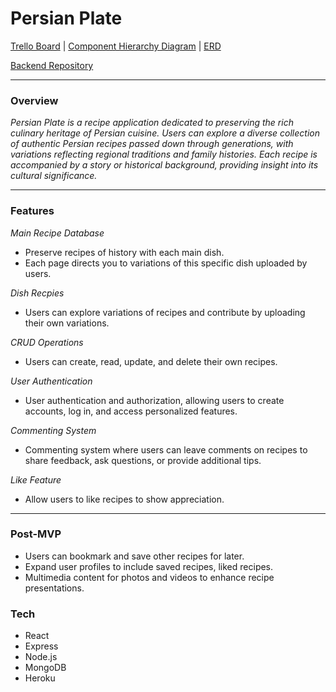 # Persian Plate
[Trello Board](https://trello.com/invite/b/eL6usMVU/ATTI6ac0fb9846e08d07adcb6c15adc4417789738564/persian-recipe-app) |
[Component Hierarchy Diagram](https://lucid.app/lucidspark/98a9e071-5c1c-4941-a860-95664fba5b81/edit?viewport_loc=-5044%2C-2461%2C8717%2C6639%2C0_0&invitationId=inv_6d7c79c7-117e-4fd9-9018-2b23c93d9ea0) |  [ERD](https://viewer.diagrams.net/?tags=%7B%7D&highlight=0000ff&edit=_blank&layers=1&nav=1&title=ERD.drawio#R7V3dc9o4EP9b7oFp%2B0DGX5D0MUDS3kx600vm5nqPwlZsXWzLlUWA%2B%2BtvZUn4A4ihgQBBMwxYK2m1kvan1a5l03GHyewLQ1n0jQY47jhWMOu4o47jXFoufAvCXBK8viKEjASSZJeEB%2FIfVkRLUSckwHmtIKc05iSrE32aptjnNRpijE7rxR5pXG81QyFeIjz4KF6m%2Fk0CHknqVc8q6V8xCSPdsm2pnATpwoqQRyig0wrJvem4Q0Ypl1fJbIhjMXZ6XGS92zW5C8EYTvkmFf7MmZt9C4OHeXz9czjP5jex13Ukl2cUT1SHO04%2FBn6DRwpsYcCQLzP6PydC0sFXHD9jTnxUkuAqFL9%2F5Zjp6iCH5CCz1BDwuR7XfEqSGKVYtfSgcixI%2BxGJgzs0pxPRr5wj%2F0mnBhFl5D8oj2LIsoEA2YwrtXGtWokHUVPxZDiHMt%2F1YNkN0jc0qxW8QznX0tA4RllOxoV8omKCWEjSAeWcJqrQNCIcP2RyrKYABCEIT7SQEfKjCcNfBH3kqS7fooTEAhXXzBfVfZ7DEI3QBJQJxlGNC52wgmnEOWi803Ov4QvmWHyJAvlFSGkYY5SR%2FMIHgUSGnxdFbx9lE3BZa6TnDJrNyAF0RF%2F0zNyRVPeY0Uka4EClUEzCFK5j%2FFhObVUPlWo%2BY8bxrEJSevkF0wRzBnJZKtfpK4yoRcLV6J%2BWkLM9RYuqcNPgQgrm4YJ3iQS4UGDYAhhuGzBKXdYwEBndvBhJmCTL9rKZBEcDJq2MxpQFmHVB8yiTvJ4R%2B9jtVumfGqy3AuoEgJqiRAn6wBlJw7XAHW4KaZhsXiCS0Sc8lMKPUioxTuK4QWqokdAWEDa%2BVuSEBIHgPMgBViDfXVGsQI%2Bi3Cs9ECQK1R%2FjYnmNoCIGDoOMEsCHkK03gA9oytC66HV6I9Gn3sAu0%2FARxRkf0hTER6TQZAyLwBSLhQAAwBFH48US1YL3JqQ2gvsyjl5csdvBpcG0IZbcfUHJe89QwgkiscHRGeCof2gc9Xa5V9NVQQfSV0EQPcOMsjoCqqouG6g3ahBwkgj4fGgE9HeJgN%2FTkOGA4EIPjc9yVj4LYr6ubu%2FIhXHqLkzPObgLc%2Fme913GfTlNo9PfGFjH4r5cvWcY%2FZyglBM%2Bl8z%2FmCTjF0J4BkqnDaWDezCfTwJKVnub20XbUsINvs4AXwf3j3TYfDcO0pAmifGOztA72oU71Ku7QwscvModUs3dQ6dRCkP0QnvWivbcFe15jeZQzMW9EY4HYoTyJUguuvoKlNptKD0KM2juLZ2dxVvYj9PxzuzTuFG76z2lr2yzAdkZgOzgfpvdekzoKEBmbuEaJB27h9Z6GGIbzR2RPDLumXHPtnbP%2Bm7dXfKuNnXPLveGjNbjDadsYzjhsXGJTtHGeBtj62hcotZjEqeMpADnPiMZJzQ1eDoHPB3e%2B1l%2FkGLt6bmK%2FrNw%2FNEq9NDSP9WYgNoyFEWhPkrEZCguq8e6UajCawWAVYYUUOSklCViM7fIA3wSBL%2BguIjDpilvKeejbF2RqZoOkelZlsyJMQepu0rrl2tSlkUoVSwdSRNY7CqEXRc81M5H5hDYHOngh6U7WuSA9qf5I3DX7RRYldpTPAtUaWQKS1JdrAUv6Mn4iQA7wVOuCF2lf7VyY9jwhsVmrduYcadny8muXnyqSBpgnzIklrEuj4j%2FlOJciUdSwokenWbZyky%2BWK4iTq0crDKINwcnIHkWo7kuHouNqGP9RhKxqKCUH6kpIGK1m%2Fiiv%2Fl2tmDMjqgXSfEI2qmK7zOMOA6ulVKNIPErHVg6KWys80lY500jKlf7ss7a7O8monKPnwmempiKialsHVPxGreg3VW3oN%2F4IUZzp9m4gUdpaNytQ%2FcHD6u47%2FommAmrnBmeDh5Wcdef3DBhFRNWMWGVg3n08myR8enP1TQc%2FJSEu9NTEvfYJ9l6BTY%2BvfHp1%2Fr0Vt2n91btmj6vgIZj7Q0b5pyEcUCO0Mrs5JzEKijtz8q86yd7TXTsnMC0qV3aH5jMoSODp%2FeDp1Uu0NviyRw6MtExEx07PlPwTg4dLV5%2BpjrB8CN8fyhfivbhtDpkjiGdtb22V71ubZXB3ts5JB0grSgLDkKs44cw8BENaYrim5JaiV8VEcJmNK6sdEdppgb%2BXzBtczXyaMLp8rQcYQDP7kMap8G1eCU%2FpG%2FuE5TOJe2WiJEuRgDPCP8hrkFnZeqfSs5oVk3MVWJtmC%2FXPVw3ZeqGvpimF3WM4Rjs2zOucX%2Fh%2FRTfBSg7iyCi6%2FRqQcTF5lKzkIKqWqUatjPqNxhxxELMlxjBoKN5pZhaNDYWWL%2BOvYSH5LjTt2J49lHgR2ugXdW%2FhTau1kBQPDb%2FUU1UaolkWa1I6XqnjdVfx51a3aW2vmQG9gPQbeHQvAngXvbeAA69o4KD9StwsOtwsPuXLYAoUt8xIzB6QivPGiX6Mb52mPR3DZPXbYT6R6G556o2eu%2B8711Nz76qrYpe8xTzjjYjS%2B24b7EZuTwKHS5X0gurCCBVVtO%2B55nVtPxPsLZF8vJtUNHcK%2FSa70vYeK9%2F2WDUBwPqboSwdhBAsvzfMVm8%2FPM29%2BZ%2F)

[Backend Repository](https://github.com/ninaraynor/persian-plate-server)
***

### Overview
_Persian Plate is a recipe application dedicated to preserving the rich culinary heritage of Persian cuisine. Users can explore a diverse collection of authentic Persian recipes passed down through generations, with variations reflecting regional traditions and family histories. Each recipe is accompanied by a story or historical background, providing insight into its cultural significance._
***

### Features
_Main Recipe Database_
- Preserve recipes of history with each main dish.
- Each page directs you to variations of this specific dish uploaded by users.

_Dish Recpies_
- Users can explore variations of recipes and contribute by uploading their own variations.

_CRUD Operations_
- Users can create, read, update, and delete their own recipes.

_User Authentication_
- User authentication and authorization, allowing users to create accounts, log in, and access personalized features.

_Commenting System_
- Commenting system where users can leave comments on recipes to share feedback, ask questions, or provide additional tips.

_Like Feature_
- Allow users to like recipes to show appreciation.
***

### Post-MVP
- Users can bookmark and save other recipes for later.
- Expand user profiles to include saved recipes, liked recipes.
- Multimedia content for photos and videos to enhance recipe presentations.

### Tech
- React
- Express
- Node.js
- MongoDB
- Heroku
